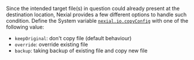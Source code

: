 Since the intended target file(s) in question could already present at the destination location, Nexial provides a few 
different options to handle such condition. Define the System variable 
[`nexial.io.copyConfig`](../../systemvars/index#nexial.io.copyConfig) with one of the following value: 
- `keepOriginal`: don't copy file (default behaviour)
- `override`: override existing file
- `backup`: taking backup of existing file and copy new file

